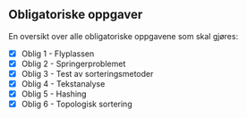 ## Obligatoriske oppgaver

En oversikt over alle obligatoriske oppgavene som skal gjøres:

- [x] Oblig 1 - Flyplassen
- [x] Oblig 2 - Springerproblemet
- [x] Oblig 3 - Test av sorteringsmetoder
- [x] Oblig 4 - Tekstanalyse
- [x] Oblig 5 - Hashing
- [x] Oblig 6 - Topologisk sortering
